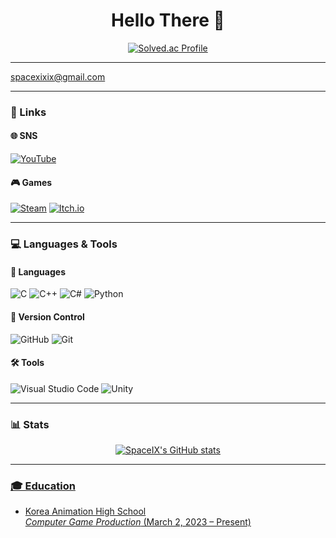 <h1 align="center">Hello There 👋</h1>

<p align="center">
  <a href="https://solved.ac/spacexixix">
    <img src="http://mazassumnida.wtf/api/v2/generate_badge?boj=spacexixix" alt="Solved.ac Profile" />
  </a>
</p>

---

spacexixix@gmail.com

---

### 🔗 Links

#### 🌐 SNS

[![YouTube](https://img.shields.io/badge/YouTube-%23FF0000.svg?style=for-the-badge&logo=YouTube&logoColor=white)](https://www.youtube.com/@spacexixix)

#### 🎮 Games

[![Steam](https://img.shields.io/badge/steam-%23000000.svg?style=for-the-badge&logo=steam&logoColor=white)]()
[![Itch.io](https://img.shields.io/badge/Itch-%23FF0B34.svg?style=for-the-badge&logo=Itch.io&logoColor=white)](https://spaceix.itch.io/)

---

### 💻 Languages & Tools

#### 🧠 Languages

![C](https://img.shields.io/badge/C-00599C.svg?style=for-the-badge&logo=c&logoColor=white)
![C++](https://img.shields.io/badge/C++-%2300599C.svg?style=for-the-badge&logo=c%2B%2B&logoColor=white)
![C#](https://img.shields.io/badge/C%23-%23239120.svg?style=for-the-badge&logo=csharp&logoColor=white)
![Python](https://img.shields.io/badge/python-3670A0?style=for-the-badge&logo=python&logoColor=ffdd54)

#### 🔄 Version Control

![GitHub](https://img.shields.io/badge/github-%23121011.svg?style=for-the-badge&logo=github&logoColor=white)
![Git](https://img.shields.io/badge/git-%23F05033.svg?style=for-the-badge&logo=git&logoColor=white)

#### 🛠️ Tools

![Visual Studio Code](https://img.shields.io/badge/Visual%20Studio%20Code-0078d7.svg?style=for-the-badge&logo=visual-studio-code&logoColor=white)
![Unity](https://img.shields.io/badge/unity-%23000000.svg?style=for-the-badge&logo=unity&logoColor=white)

---

### 📊 Stats
<p align="center">
    <a href="https://github.com/anuraghazra/github-readme-stats/blob/master/readme.md">
    <img src="https://github-readme-stats.vercel.app/api?username=spaceix&show_icons=true&include_all_commits=true&border_radius=10&title_color=ffffff&bg_color=000000&text_color=ffffff&icon_color=cc87ff&border_color=bebeff" alt="SpaceIX's GitHub stats"/>
</p>

---

### 🎓 Education

- Korea Animation High School  
  *Computer Game Production* (March 2, 2023 – Present)
